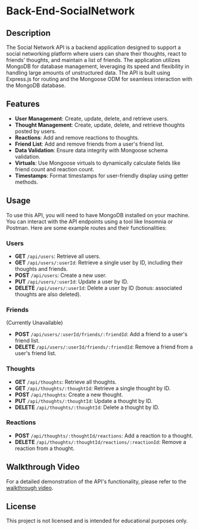 # Back-End-SocialNetwork

## Description

The Social Network API is a backend application designed to support a social networking platform where users can share their thoughts, react to friends’ thoughts, and maintain a list of friends. The application utilizes MongoDB for database management, leveraging its speed and flexibility in handling large amounts of unstructured data. The API is built using Express.js for routing and the Mongoose ODM for seamless interaction with the MongoDB database.

## Features

- **User Management**: Create, update, delete, and retrieve users.
- **Thought Management**: Create, update, delete, and retrieve thoughts posted by users.
- **Reactions**: Add and remove reactions to thoughts.
- **Friend List**: Add and remove friends from a user's friend list.
- **Data Validation**: Ensure data integrity with Mongoose schema validation.
- **Virtuals**: Use Mongoose virtuals to dynamically calculate fields like friend count and reaction count.
- **Timestamps**: Format timestamps for user-friendly display using getter methods.

## Usage

To use this API, you will need to have MongoDB installed on your machine. You can interact with the API endpoints using a tool like Insomnia or Postman. Here are some example routes and their functionalities:

### Users

- **GET** `/api/users`: Retrieve all users.
- **GET** `/api/users/:userId`: Retrieve a single user by ID, including their thoughts and friends.
- **POST** `/api/users`: Create a new user.
- **PUT** `/api/users/:userId`: Update a user by ID.
- **DELETE** `/api/users/:userId`: Delete a user by ID (bonus: associated thoughts are also deleted).

### Friends
 (Currently Unavailable)
- **POST** `/api/users/:userId/friends/:friendId`: Add a friend to a user's friend list.
- **DELETE** `/api/users/:userId/friends/:friendId`: Remove a friend from a user's friend list.

### Thoughts

- **GET** `/api/thoughts`: Retrieve all thoughts.
- **GET** `/api/thoughts/:thoughtId`: Retrieve a single thought by ID.
- **POST** `/api/thoughts`: Create a new thought.
- **PUT** `/api/thoughts/:thoughtId`: Update a thought by ID.
- **DELETE** `/api/thoughts/:thoughtId`: Delete a thought by ID.

### Reactions

- **POST** `/api/thoughts/:thoughtId/reactions`: Add a reaction to a thought.
- **DELETE** `/api/thoughts/:thoughtId/reactions/:reactionId`: Remove a reaction from a thought.

## Walkthrough Video

For a detailed demonstration of the API's functionality, please refer to the [walkthrough video](https://drive.google.com/file/d/1y33mSGdn0AuYcyGtCrm5PfLWekhy46qb/view).

## License

This project is not licensed and is intended for educational purposes only.
